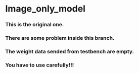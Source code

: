 # Image_only_model
### This is the original one.
### There are some problem inside this branch.
### The weight data sended from testbench are empty.
### You have to use carefully!!!
